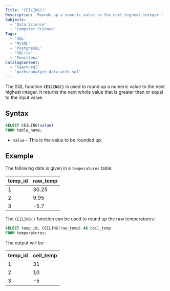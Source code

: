 ```yaml
---
Title: 'CEILING()'
Description: 'Rounds up a numeric value to the next highest integer.'
Subjects:
  - 'Data Science'
  - 'Computer Science'
Tags:
  - 'SQL'
  - 'MySQL'
  - 'PostgreSQL'
  - 'SQLite'
  - 'Functions'
CatalogContent:
  - 'learn-sql'
  - 'paths/analyze-data-with-sql'
---
```


The SQL function **`CEILING()`** is used to round up a numeric value to the next highest integer. It returns the next whole value that is greater than or equal to the input value.

## Syntax

```sql
SELECT CEILING(value)
FROM table_name;
```

- `value` - This is the value to be rounded up.

## Example

The following data is given in a `temperatures` table:

| temp_id | raw_temp |
| ------- | -------- |
| 1       | 30.25    |
| 2       | 9.95     |
| 3       | -5.7     |

The `CEILING()` function can be used to round up the raw temperatures:

```sql
SELECT temp_id, CEILING(raw_temp) AS ceil_temp
FROM temperatures;
```

The output will be:

| temp_id | ceil_temp |
| ------- | --------- |
| 1       | 31        |
| 2       | 10        |
| 3       | -5        |
